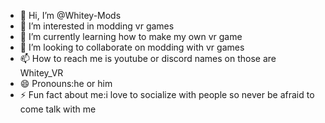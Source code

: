 - 👋 Hi, I’m @Whitey-Mods
- 👀 I’m interested in modding vr games
- 🌱 I’m currently learning how to make my own vr game
- 💞️ I’m looking to collaborate on modding with vr games
- 📫 How to reach me is youtube or discord names on those are Whitey_VR
- 😄 Pronouns:he or him
- ⚡ Fun fact about me:i love to socialize with people so never be afraid to come talk with me

<!---
Whitey-Mods/Whitey-Mods is a ✨ special ✨ repository because its `README.md` (this file) appears on your GitHub profile.
You can click the Preview link to take a look at your changes.
--->
